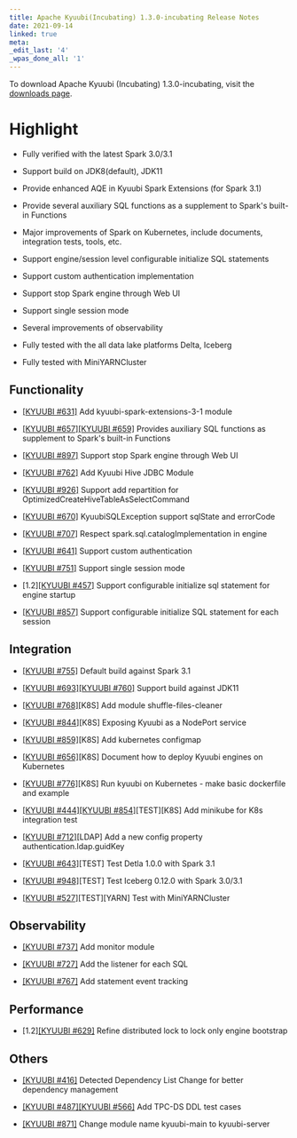 ```yaml
---
title: Apache Kyuubi(Incubating) 1.3.0-incubating Release Notes
date: 2021-09-14
linked: true
meta:
_edit_last: '4'
_wpas_done_all: '1'
---
```

<!---
  Licensed under the Apache License, Version 2.0 (the "License");
  you may not use this file except in compliance with the License.
  You may obtain a copy of the License at

   http://www.apache.org/licenses/LICENSE-2.0

  Unless required by applicable law or agreed to in writing, software
  distributed under the License is distributed on an "AS IS" BASIS,
  WITHOUT WARRANTIES OR CONDITIONS OF ANY KIND, either express or implied.
  See the License for the specific language governing permissions and
  limitations under the License. See accompanying LICENSE file.
-->

To download Apache Kyuubi (Incubating) 1.3.0-incubating, visit the [downloads page](https://kyuubi.apache.org/releases.html).

# Highlight

- Fully verified with the latest Spark 3.0/3.1

- Support build on JDK8(default), JDK11

- Provide enhanced AQE in Kyuubi Spark Extensions (for Spark 3.1)

- Provide several auxiliary SQL functions as a supplement to Spark's built-in Functions

- Major improvements of Spark on Kubernetes, include documents, integration tests, tools, etc.

- Support engine/session level configurable initialize SQL statements

- Support custom authentication implementation

- Support stop Spark engine through Web UI

- Support single session mode

- Several improvements of observability

- Fully tested with the all data lake platforms Delta, Iceberg

- Fully tested with MiniYARNCluster

## Functionality

- [[KYUUBI #631]](https://github.com/apache/incubator-kyuubi/pull/631) Add kyuubi-spark-extensions-3-1 module

- [[KYUUBI #657]](https://github.com/apache/incubator-kyuubi/issues/657)[[KYUUBI #659]](https://github.com/apache/incubator-kyuubi/issues/659) Provides auxiliary SQL functions as supplement to Spark's built-in Functions

- [[KYUUBI #897]](https://github.com/apache/incubator-kyuubi/issues/897) Support stop Spark engine through Web UI

- [[KYUUBI #762]](https://github.com/apache/incubator-kyuubi/pull/762) Add Kyuubi Hive JDBC Module

- [[KYUUBI #926]](https://github.com/apache/incubator-kyuubi/pull/926) Support add repartition for OptimizedCreateHiveTableAsSelectCommand

- [[KYUUBI #670]](https://github.com/apache/incubator-kyuubi/issues/670) KyuubiSQLException support sqlState and errorCode

- [[KYUUBI #707]](https://github.com/apache/incubator-kyuubi/pull/707) Respect spark.sql.catalogImplementation in engine

- [[KYUUBI #641]](https://github.com/apache/incubator-kyuubi/issues/641) Support custom authentication

- [[KYUUBI #751]](https://github.com/apache/incubator-kyuubi/issues/751) Support single session mode

- [1.2][[KYUUBI #457]](https://github.com/apache/incubator-kyuubi/issues/457) Support configurable initialize sql statement for engine startup

- [[KYUUBI #857]](https://github.com/apache/incubator-kyuubi/pull/857) Support configurable initialize SQL statement for each session

## Integration

- [[KYUUBI #755]](https://github.com/apache/incubator-kyuubi/pull/755) Default build against Spark 3.1

- [[KYUUBI #693]](https://github.com/apache/incubator-kyuubi/pull/693)[[KYUUBI #760]](https://github.com/apache/incubator-kyuubi/pull/760) Support build against JDK11

- [[KYUUBI #768]](https://github.com/apache/incubator-kyuubi/pull/768)[K8S] Add module shuffle-files-cleaner

- [[KYUUBI #844]](https://github.com/apache/incubator-kyuubi/issues/844)[K8S] Exposing Kyuubi as a NodePort service

- [[KYUUBI #859]](https://github.com/apache/incubator-kyuubi/issues/859)[K8S] Add kubernetes configmap

- [[KYUUBI #656]](https://github.com/apache/incubator-kyuubi/pull/656)[K8S] Document how to deploy Kyuubi engines on Kubernetes

- [[KYUUBI #776]](https://github.com/apache/incubator-kyuubi/pull/776)[K8S] Run kyuubi on Kubernetes - make basic dockerfile and example

- [[KYUUBI #444]](https://github.com/apache/incubator-kyuubi/issues/444)[[KYUUBI #854]](https://github.com/apache/incubator-kyuubi/issues/854)[TEST][K8S] Add minikube for K8s integration test

- [[KYUUBI #712]](https://github.com/apache/incubator-kyuubi/pull/712)[LDAP] Add a new config property authentication.ldap.guidKey

- [[KYUUBI #643]](https://github.com/apache/incubator-kyuubi/pull/643)[TEST] Test Detla 1.0.0 with Spark 3.1

- [[KYUUBI #948]](https://github.com/apache/incubator-kyuubi/pull/948)[TEST] Test Iceberg 0.12.0 with Spark 3.0/3.1

- [[KYUUBI #527]](https://github.com/apache/incubator-kyuubi/issues/527)[TEST][YARN] Test with MiniYARNCluster

## Observability

- [[KYUUBI #737]](https://github.com/apache/incubator-kyuubi/pull/737) Add monitor module

- [[KYUUBI #727]](https://github.com/apache/incubator-kyuubi/pull/727) Add the listener for each SQL

- [[KYUUBI #767]](https://github.com/apache/incubator-kyuubi/pull/767) Add statement event tracking

## Performance

- [1.2][[KYUUBI #629]](https://github.com/apache/incubator-kyuubi/pull/629) Refine distributed lock to lock only engine bootstrap

## Others

- [[KYUUBI #416]](https://github.com/apache/incubator-kyuubi/pull/416) Detected Dependency List Change for better dependency management

- [[KYUUBI #487]](https://github.com/apache/incubator-kyuubi/pull/487)[[KYUUBI #566]](https://github.com/apache/incubator-kyuubi/pull/566) Add TPC-DS DDL test cases

- [[KYUUBI #871]](https://github.com/apache/incubator-kyuubi/issues/871) Change module name kyuubi-main to kyuubi-server
